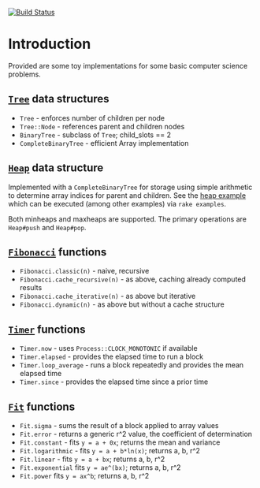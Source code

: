 [![Build Status](https://travis-ci.org/rickhull/compsci.svg?branch=master)](https://travis-ci.org/rickhull/compsci)

# Introduction

Provided are some toy implementations for some basic computer science problems.

## [`Tree`](/lib/compsci/tree.rb) data structures

* `Tree`       - enforces number of children per node
* `Tree::Node` - references parent and children nodes
* `BinaryTree` - subclass of `Tree`; child_slots == 2
* `CompleteBinaryTree` - efficient Array implementation

## [`Heap`](lib/compsci/heap.rb) data structure

Implemented with a `CompleteBinaryTree` for storage using simple arithmetic to
determine array indices for parent and children.  See the
[heap example](https://github.com/rickhull/compsci/blob/master/eamples/heap.rb)
which can be executed (among other examples) via `rake examples`.

Both minheaps and maxheaps are supported.  The primary operations are
`Heap#push` and `Heap#pop`.

## [`Fibonacci`](lib/compsci/fib.rb) functions

* `Fibonacci.classic(n)`         - naive, recursive
* `Fibonacci.cache_recursive(n)` - as above, caching already computed results
* `Fibonacci.cache_iterative(n)` - as above but iterative
* `Fibonacci.dynamic(n)`         - as above but without a cache structure

## [`Timer`](/lib/compsci/timer.rb) functions

* `Timer.now`          - uses `Process::CLOCK_MONOTONIC` if available
* `Timer.elapsed`      - provides the elapsed time to run a block
* `Timer.loop_average` - runs a block repeatedly and provides the mean elapsed
                         time
* `Timer.since`        - provides the elapsed time since a prior time

## [`Fit`](lib/compsci/fit.rb) functions

* `Fit.sigma` - sums the result of a block applied to array values
* `Fit.error` - returns a generic r^2 value, the coefficient of determination
* `Fit.constant` - fits `y = a + 0x`; returns the mean and variance
* `Fit.logarithmic` - fits `y = a + b*ln(x)`; returns a, b, r^2
* `Fit.linear` - fits `y = a + bx`; returns a, b, r^2
* `Fit.exponential` fits `y = ae^(bx)`; returns a, b, r^2
* `Fit.power` fits `y = ax^b`; returns a, b, r^2
